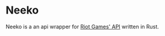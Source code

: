# Neeko
Neeko is a an api wrapper for [Riot Games' API](https://developer.riotgames.com/) written in Rust.